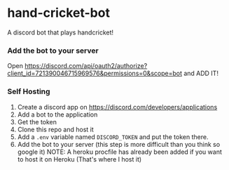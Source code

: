 # hand-cricket-bot
A discord bot that plays handcricket!

### Add the bot to your server
Open https://discord.com/api/oauth2/authorize?client_id=721390046715969576&permissions=0&scope=bot and ADD IT!

### Self Hosting
1. Create a discord app on https://discord.com/developers/applications
2. Add a bot to the application
3. Get the token
4. Clone this repo and host it
5. Add a `.env` variable named `DISCORD_TOKEN` and put the token there.
6. Add the bot to your server (this step is more difficult than you think so google it)
NOTE: A heroku procfile has already been added if you want to host it on Heroku (That's where I host it)
